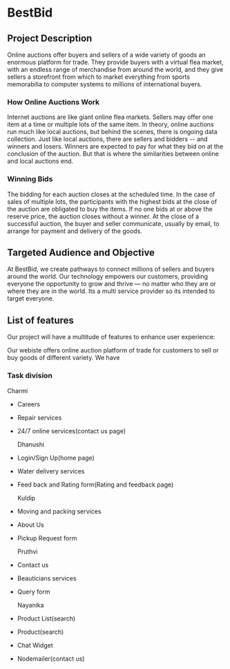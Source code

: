 # BestBid

## Project Description

Online auctions offer buyers and sellers of a wide variety of goods an enormous platform for trade. They provide buyers with a virtual flea market, with an endless range of merchandise from around the world, and they give sellers a storefront from which to market everything from sports memorabilia to computer systems to millions of international buyers.

### How Online Auctions Work

Internet auctions are like giant online flea markets. Sellers may offer one item at a time or multiple lots of the same item. In theory, online auctions run much like local auctions, but behind the scenes, there is ongoing data collection. Just like local auctions, there are sellers and bidders -- and winners and losers. Winners are expected to pay for what they bid on at the conclusion of the auction. But that is where the similarities between online and local auctions end.

### Winning Bids

The bidding for each auction closes at the scheduled time. In the case of sales of multiple lots, the participants with the highest bids at the close of the auction are obligated to buy the items. If no one bids at or above the reserve price, the auction closes without a winner. At the close of a successful auction, the buyer and seller communicate, usually by email, to arrange for payment and delivery of the goods.

## Targeted Audience and Objective

At BestBid, we create pathways to connect millions of sellers and buyers around the world. Our technology empowers our customers, providing everyone the opportunity to grow and thrive — no matter who they are or where they are in the world.
Its a multi service provider so its intended to target everyone.

## List of features

Our project will have a multitude of features to enhance user experience:

Our webiste offers online auction platform of trade for customers to sell or buy goods of different variety.
We have

### Task division

Charmi

- Careers
- Repair services
- 24/7 online services(contact us page)

  Dhanushi

* Login/Sign Up(home page)
* Water delivery services
* Feed back and Rating form(Rating and feedback page)

  Kuldip

* Moving and packing services
* About Us
* Pickup Request form

  Pruthvi

* Contact us
* Beauticians services
* Query form

  Nayanika

* Product List(search)
* Product(search)
* Chat Widget
* Nodemailer(contact us)
